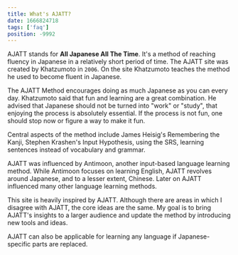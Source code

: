 ```yaml
---
title: What's AJATT?
date: 1666824718
tags: ['faq']
position: -9992
---
```


AJATT stands for **All Japanese All The Time**.
It's a method of reaching fluency in Japanese in a relatively short period of time.
The AJATT site was created by Khatzumoto in `2006`.
On the site Khatzumoto teaches the method he used to become fluent in Japanese.

The AJATT Method encourages doing as much Japanese as you can every day.
Khatzumoto said that fun and learning are a great combination.
He advised that Japanese should not be turned into "work" or "study",
that enjoying the process is absolutely essential.
If the process is not fun, one should stop now or figure a way to make it fun.

Central aspects of the method include
James Heisig's Remembering the Kanji,
Stephen Krashen's Input Hypothesis,
using the SRS,
learning sentences instead of vocabulary and grammar.

AJATT was influenced by Antimoon,
another input-based language learning method.
While Antimoon focuses on learning English,
AJATT revolves around Japanese, and to a lesser extent, Chinese.
Later on AJATT influenced many other language learning methods.

This site is heavily inspired by AJATT.
Although there are areas in which I disagree with AJATT,
the core ideas are the same.
My goal is to bring AJATT's insights to a larger audience
and update the method by introducing new tools and ideas.

AJATT can also be applicable for learning any language
if Japanese-specific parts are replaced.
